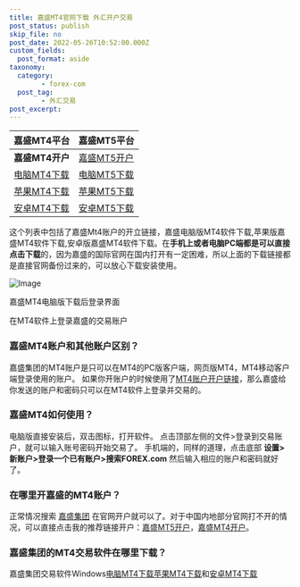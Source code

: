 ```yaml
---
title: 嘉盛MT4官网下载 外汇开户交易
post_status: publish
skip_file: no
post_date: 2022-05-26T10:52:00.000Z
custom_fields: 
  post_format: aside
taxonomy:
  category:
        - forex-com
  post_tag:
        - 外汇交易
post_excerpt: 
---
```

| 嘉盛MT4平台 | 嘉盛MT5平台 |
| :--- | :--- |
| **嘉盛MT4开户** | [嘉盛MT5开户](https://application.denglupingtai.com/cn-mt5-partner/step/1?ibcode=JIAWMT5) |
| [电脑MT4下载](https://download.mql5.com/cdn/web/8536/mt4/forexcomglobalcn4setup.exe) | [电脑MT5下载](https://download.mql5.com/cdn/web/13702/mt5/forexcomglobalcn5setup.exe) |
| [苹果MT4下载](https://itunes.apple.com/cn/app/metatrader-4/id496212596?mt=8) | [苹果MT5下载](https://itunes.apple.com/cn/app/metatrader-5-forex-stocks/id413251709) |
| [安卓MT4下载](https://download.mql5.com/cdn/web/metaquotes.software.corp/mt4/metatrader4.apk) | [安卓MT5下载](https://download.mql5.com/cdn/web/metaquotes.software.corp/mt5/metatrader5.apk) |

这个列表中包括了嘉盛Mt4账户的开立链接，嘉盛电脑版MT4软件下载,苹果版嘉盛MT4软件下载,安卓版嘉盛MT4软件下载。在**手机上或者电脑PC端都是可以直接点击下载**的，因为嘉盛的国际官网在国内打开有一定困难，所以上面的下载链接都是直接官网备份过来的，可以放心下载安装使用。

![Image](https://cdn.fendou.la/tuoss/forex-mt4.png)

嘉盛MT4电脑版下载后登录界面

在MT4软件上登录嘉盛的交易账户

### 嘉盛MT4账户和其他账户区别？

嘉盛集团的MT4账户是只可以在MT4的PC版客户端，网页版MT4，MT4移动客户端登录使用的账户。
如果你开账户的时候使用了[MT4账户开户链接](https://application.denglupingtai.com/cn-meta/step/1?ibcode=JIAWMT)，那么嘉盛给你发送的账户和密码只可以在MT4软件上登录并交易的。

### 嘉盛MT4如何使用？

电脑版直接安装后，双击图标，打开软件。
点击顶部左侧的文件>登录到交易账户，就可以输入账号密码开始交易了。
手机端的，同样的道理，点击底部 **设置>新账户>登录一个已有账户>搜索FOREX.com**
然后输入相应的账户和密码就好了。

### 在哪里开嘉盛的MT4账户？

正常情况搜索 [嘉盛集团](https://www.ssgg.net/go/forexcom/) 在官网开户就可以了。对于中国内地部分官网打不开的情况，可以直接点击我的推荐链接开户：[嘉盛MT5开户](https://application.denglupingtai.com/cn-mt5-partner/step/1?ibcode=JIAWMT5)，[嘉盛MT4开户](https://www.ssgg.net/go/forexcom/)。

### 嘉盛集团的MT4交易软件在哪里下载？

嘉盛集团交易软件Windows[电脑MT4下载](https://download.mql5.com/cdn/web/first.prudential.markets/mt4/fpmarkets4setup.exe)[苹果MT4下载](https://itunes.apple.com/cn/app/metatrader-4/id496212596?mt=8)和[安卓MT4下载](https://cdn.fendou.la/tuoss/mt4.apk)